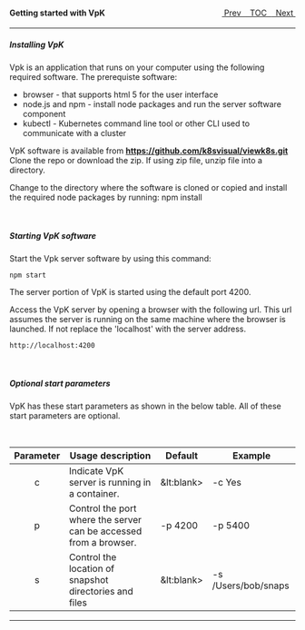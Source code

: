 <topicKey gettingstarted/>
<topicBack id="topicNext" link="generalusage"/>
<topicNext id="topicBack" link="toc"/>

<a style="float: right;" href="javascript:docNextTopic()">&nbsp;&nbsp;Next&nbsp;<i class="fas fa-lg fa-arrow-right"></i></a>
<a style="float: right;" href="javascript:docNextTopic('toc')">&nbsp;&nbsp;TOC&nbsp;&nbsp;</a>
<a style="float: right;" href="javascript:docPrevTopic()"><i class="fas fa-lg fa-arrow-left"></i>&nbsp;Prev&nbsp;&nbsp;</a>

#### Getting started with VpK

---

<!-- <div style="margin-left: 150px;">
    <iframe width="700" height="390" src="https://www.youtube.com/embed/oLnhPCZa_fo">
    </iframe>    
</div> -->


##### Installing VpK

Vpk is an application that runs on your computer using the following required software. The prerequiste software:

- browser - that supports html 5 for the user interface 
- node.js and npm - install node packages and run the server software component 
- kubectl - Kubernetes command line tool or other CLI used to communicate with a cluster 


VpK software is available from __https://github.com/k8svisual/viewk8s.git__ Clone the repo or download the zip.  If using zip file, unzip file into a directory.

Change to the directory where the software is cloned or copied and install the required node packages by running: npm install

<br>

##### Starting VpK software

Start the Vpk server software by using this command: 

``` npm start ```

The server portion of VpK is started using the default port 4200.

Access the VpK server by opening a browser with the following url. This url assumes the server is running on the same machine where the browser is launched.  If not
replace the 'localhost' with the server address.

``` http://localhost:4200 ```

<br>


##### Optional start parameters

VpK has these start parameters as shown in the below table.  All of these start parameters are optional. 

<br>

| Parameter | Usage description | Default | Example |
|:---:|---|---|---|
| c | Indicate VpK server is running in a container. | &lt:blank&gt; | -c Yes |
| p | Control the port where the server can be accessed from a browser. | -p 4200 | -p 5400 |
| s | Control the location of snapshot directories and files | &lt:blank&gt; | -s /Users/bob/snaps |


---
